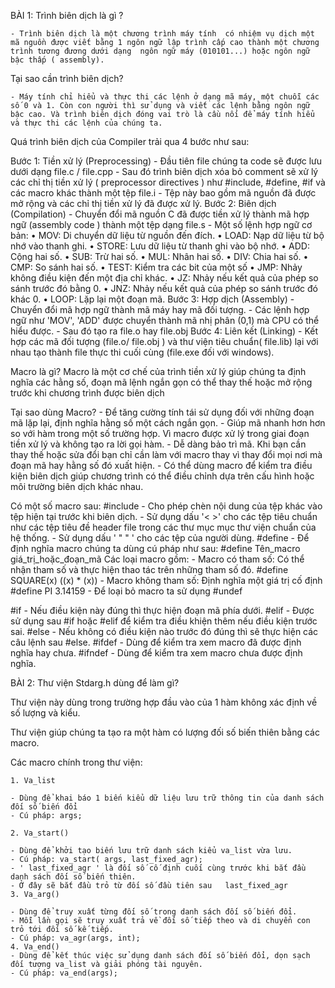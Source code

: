 BÀI 1:
Trình biên dịch là gì ?


	- Trình biên dịch là một chương trình máy tính  có nhiệm vụ dịch một mã nguồn được viết bằng 1 ngôn ngữ lập trình cấp cao thành một chương trình tương đương dưới dạng  ngôn ngữ máy (010101...) hoặc ngôn ngữ bậc thấp ( assembly).

Tại sao cần trình biên dịch?

	- Máy tính chỉ hiểu và thực thi các lệnh ở dạng mã máy, một chuỗi các số 0 và 1. Còn con người thì sử dụng và viết các lệnh bằng ngôn ngữ bậc cao. Và trình biên dịch đóng vai trò là cầu nối để máy tính hiểu và thực thi các lệnh của chúng ta.


Quá trình biên dịch của Compiler trải qua 4 bước như sau:


Bước 1: Tiền xử lý (Preprocessing)
	- Đầu tiên file chúng ta code sẽ được lưu dưới dạng file.c / file.cpp
	- Sau đó trình biên dịch xóa bỏ comment sẽ xử lý các chỉ thị tiền xử lý ( preprocessor directives ) như #include, #define, #if và các macro khác thành một tệp  file.i
	- Tệp này bao gồm mã nguồn đã được mở rộng và các chỉ thị tiền xử lý đã được xử lý.
Bước 2: Biên dịch (Compilation)
	-  Chuyển đổi mã nguồn C đã được tiền xử lý thành mã hợp ngữ (assembly code ) thành một tệp dạng file.s
	- Một số lệnh hợp ngữ cơ bản: 
	• MOV: Di chuyển dữ liệu từ nguồn đến đích.
	• LOAD: Nạp dữ liệu từ bộ nhớ vào thanh ghi.
	• STORE: Lưu dữ liệu từ thanh ghi vào bộ nhớ.
	• ADD: Cộng hai số.
	• SUB: Trừ hai số.
	• MUL: Nhân hai số.
	• DIV: Chia hai số.
	• CMP: So sánh hai số.
	• TEST: Kiểm tra các bit của một số
	• JMP: Nhảy không điều kiện đến một địa chỉ khác.
	• JZ: Nhảy nếu kết quả của phép so sánh trước đó bằng 0.
	• JNZ: Nhảy nếu kết quả của phép so sánh trước đó khác 0.
	• LOOP: Lặp lại một đoạn mã.
Bước 3: Hợp dịch (Assembly)
	- Chuyển đổi mã hợp ngữ thành mã máy hay mã đối tượng.
	- Các lệnh hợp ngữ như 'MOV', 'ADD' được chuyển thành mã nhị phân (0,1) mà CPU có thể hiểu được.
	- Sau đó tạo ra file.o hay file.obj
Bước 4: Liên kết (Linking)
	- Kết hợp các mã đối tượng (file.o/ file.obj ) và thư viện tiêu chuẩn( file.lib)  lại với nhau tạo  thành file thực thi cuối cùng (file.exe đối với windows).


Macro là gì?
Macro là một cơ chế của trình tiền xử lý giúp chúng ta định nghĩa các hằng số, đoạn mã lệnh ngắn gọn có thể thay thế hoặc mở rộng trước khi chương trình được biên dịch

Tại sao dùng Macro?
	- Để tăng cường tính tái sử dụng đối với những đoạn mã lặp lại, định nghĩa hằng số một cách ngắn gọn.
	- Giúp mã nhanh hơn  hơn so với hàm trong một số trường hợp. Vì macro được xử lý trong giai đoạn tiền xử lý và không tạo ra lời gọi hàm.
	- Dễ dàng bảo trì mã. Khi bạn cần thay thế hoặc sửa đổi bạn chỉ cần làm với macro thay vì thay đổi mọi nơi mà đoạn mã hay hằng số đó xuất hiện. 
	- Có thể dùng macro để kiểm tra điều kiện biên dịch giúp chương trình có thể điều chỉnh dựa trên cấu hình hoặc môi trường biên dịch khác nhau.

	


Có một số macro sau:
#include
	- Cho phép chèn nội dung của  tệp khác vào tệp hiện tại trước khi biên dịch.
	- Sử dụng dấu '< >' cho các tệp tiêu chuẩn như các tệp tiêu đề header file trong các thư mục mục thư viện chuẩn của hệ thống.
	- Sử dụng dấu ' " " ' cho các tệp của người dùng.
#define
	- Để định nghĩa macro chúng ta dùng cú pháp như sau:
	#define Tên_macro  giá_trị_hoặc_đoạn_mã
Các loại macro gồm:
	- Macro có tham số: Có thể nhận tham số và thực hiện thao tác trên những tham số đó.
	#define SQUARE(x) ((x) * (x))
	- Macro không tham số: Định nghĩa một giá trị cố định
	#define PI 3.14159
	- Để loại bỏ macro ta sử dụng #undef
	

#if
	- Nếu điều kiện này đúng thì thực hiện đoạn mã phía dưới.
#elif
	- Được sử dụng sau #if hoặc #elif để kiểm tra điều khiện thêm nếu điều kiện trước sai.
#else
	- Nếu không có điều kiện nào trước đó đúng thì sẽ thực hiện các câu lệnh sau #else.
#ifdef
	- Dùng để kiểm tra xem macro đã được định nghĩa hay chưa.
#ifndef
	- Dùng để kiểm tra xem macro chưa được định nghĩa.

BÀI 2: 
Thư viện Stdarg.h dùng để làm gì?

Thư viện này dùng trong trường hợp đầu vào của 1 hàm không xác định về số lượng và kiểu. 

Thư viện giúp chúng ta tạo ra một hàm có lượng đối số biến thiên bằng các macro.

Các macro chính trong thư viện:


	1. Va_list 
	
	- Dùng để khai báo 1 biến kiểu dữ liệu lưu trữ thông tin của danh sách đối số biến đổi
	- Cú pháp: args;
	
	2. Va_start()
	
	- Dùng để khởi tạo biến lưu trữ danh sách kiểu va_list vừa lưu.
	- Cú pháp: va_start( args, last_fixed_agr);
	- ' last_fixed_agr ' là đối số cố định cuối cùng trước khi bắt đầu danh sách đối số biến thiên.
	- Ở đây sẽ bắt đầu trỏ từ đối số đầu tiên sau   last_fixed_agr
	3. Va_arg()
	
	- Dùng để truy xuất từng đối số trong danh sách đối số biến đổi.
	- Mỗi lần gọi sẽ truy xuất trả về đối số tiếp theo và di chuyển con trỏ tới đối số kế tiếp.
	- Cú pháp: va_agr(args, int);
	4. Va_end()
	- Dùng để kết thúc việc sử dụng danh sách đối số biến đổi, dọn sạch đối tượng va_list và giải phóng tài nguyên.
	- Cú pháp: va_end(args);
